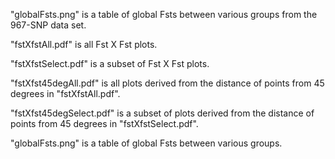 "globalFsts.png" is a table of global Fsts between various groups from the 967-SNP data set.

"fstXfstAll.pdf" is all Fst X Fst plots.

"fstXfstSelect.pdf" is a subset of Fst X Fst plots.

"fstXfst45degAll.pdf" is all plots derived from the distance of points from 45 degrees in "fstXfstAll.pdf".

"fstXfst45degSelect.pdf" is a subset of plots derived from the distance of points from 45 degrees in "fstXfstSelect.pdf".

"globalFsts.png" is a table of global Fsts between various groups.
